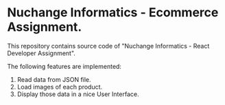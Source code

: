 # Nuchange Informatics - Ecommerce Assignment.

This repository contains source code of "Nuchange Informatics - React Developer Assignment".

The following features are implemented:
1) Read data from JSON file.
2) Load images of each product.
3) Display those data in a nice User Interface.
